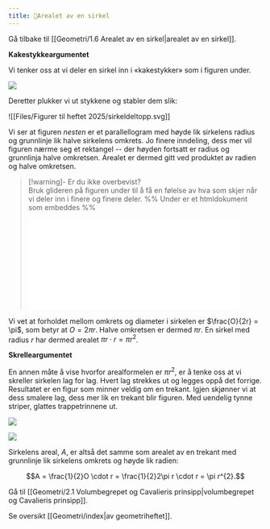 ```yaml
---
title: 📄Arealet av en sirkel
---
```

Gå tilbake til [[Geometri/1.6 Arealet av en sirkel|arealet av en sirkel]].


**Kakestykkeargumentet**

Vi tenker oss at vi deler en sirkel inn i «kakestykker» som i figuren
under.

![](Files/media/image95.png)

Deretter plukker vi ut stykkene og stabler dem slik:

![[Files/Figurer til heftet 2025/sirkeldeltopp.svg]]


Vi ser at figuren *nesten* er et parallellogram med høyde lik sirkelens
radius og grunnlinje lik halve sirkelens omkrets. Jo finere inndeling,
dess mer vil figuren nærme seg et rektangel -- der høyden fortsatt er
radius og grunnlinja halve omkretsen. Arealet er dermed gitt ved
produktet av radien og halve omkretsen.

> [!warning]- Er du ikke overbevist?  
> Bruk glideren på figuren under til å få en følelse av hva som skjer når vi deler inn i finere og finere deler.
> %% Under er et htmldokument som embeddes %%
> <iframe src="Files\sirkelarealarkimedes.html"  frameborder="0" scrolling="no" style="aspect-ratio: 3/1.3; width: 90%"> </iframe>

Vi vet at forholdet mellom omkrets og diameter i sirkelen er
$\frac{O}{2r} = \pi$, som betyr at $O = 2\pi r$. Halve omkretsen er
dermed $\pi r$. En sirkel med radius $r$ har dermed arealet
$\pi r \cdot r = \pi r^{2}$.

**Skrelleargumentet**

En annen måte å vise hvorfor arealformelen er $\pi r^{2}$, er å tenke
oss at vi skreller sirkelen lag for lag. Hvert lag strekkes ut og legges
oppå det forrige. Resultatet er en figur som minner veldig om en
trekant. Igjen skjønner vi at dess smalere lag, dess mer lik en trekant
blir figuren. Med uendelig tynne striper, glattes trappetrinnene ut.

![](Files/media/image97.png)

![](Files/media/image98.png)

Sirkelens areal, $A$, er altså det samme som arealet av en trekant med
grunnlinje lik sirkelens omkrets og høyde lik radien:

$$A = \frac{1}{2}O \cdot r = \frac{1}{2}2\pi r \cdot r = \pi r^{2}.$$

Gå til [[Geometri/2.1 Volumbegrepet og Cavalieris prinsipp|volumbegrepet og Cavalieris prinsipp]].


Se oversikt [[Geometri/index|av geometriheftet]].